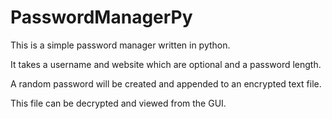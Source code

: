 # PasswordManagerPy

This is a simple password manager written in python.

It takes a username and website which are optional and a password length.

A random password will be created and appended to an encrypted text file.

This file can be decrypted and viewed from the GUI.